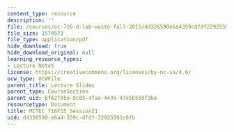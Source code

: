 ```yaml
---
content_type: resource
description: ''
file: /courses/ec-716-d-lab-waste-fall-2015/dd326590e6a4359cdfdf22925591c6fb_MITEC_716F15_Session21.pdf
file_size: 1574573
file_type: application/pdf
hide_download: true
hide_download_original: null
learning_resource_types:
- Lecture Notes
license: https://creativecommons.org/licenses/by-nc-sa/4.0/
ocw_type: OCWFile
parent_title: Lecture Slides
parent_type: CourseSection
parent_uid: bf62f05e-9c05-4faa-4435-47e5b593f3be
resourcetype: Document
title: MITEC_716F15_Session21
uid: dd326590-e6a4-359c-dfdf-22925591c6fb
---
```

